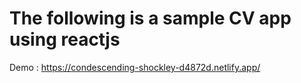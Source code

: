 # The following is a sample CV app using reactjs

Demo : https://condescending-shockley-d4872d.netlify.app/

